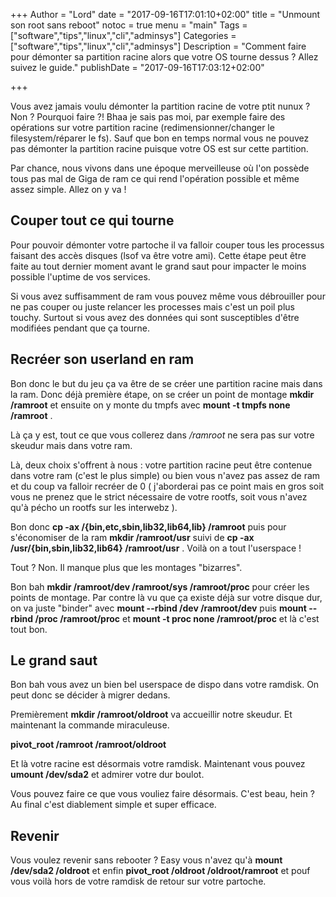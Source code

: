 +++
Author = "Lord"
date = "2017-09-16T17:01:10+02:00"
title = "Unmount son root sans reboot"
notoc = true
menu = "main"
Tags = ["software","tips","linux","cli","adminsys"]
Categories = ["software","tips","linux","cli","adminsys"]
Description = "Comment faire pour démonter sa partition racine alors que votre OS tourne dessus ? Allez suivez le guide."
publishDate = "2017-09-16T17:03:12+02:00"

+++

Vous avez jamais voulu démonter la partition racine de votre ptit nunux ? Non ? Pourquoi faire ?! Bhaa je sais pas moi, par exemple faire des opérations sur votre partition racine (redimensionner/changer le filesystem/réparer le fs). Sauf que bon en temps normal vous ne pouvez pas démonter la partition racine puisque votre OS est sur cette partition. 

Par chance, nous vivons dans une époque merveilleuse où l'on possède tous pas mal de Giga de ram ce qui rend l'opération possible et même assez simple. Allez on y va !

## Couper tout ce qui tourne
Pour pouvoir démonter votre partoche il va falloir couper tous les processus faisant des accès disques (lsof va être votre ami). Cette étape peut être faite au tout dernier moment avant le grand saut pour impacter le moins possible l'uptime de vos services.

Si vous avez suffisamment de ram vous pouvez même vous débrouiller pour ne pas couper ou juste relancer les processes mais c'est un poil plus touchy. Surtout si vous avez des données qui sont susceptibles d'être modifiées pendant que ça tourne.

## Recréer son userland en ram
Bon donc le but du jeu ça va être de se créer une partition racine mais dans la ram. Donc déjà première étape, on se créer un point de montage **mkdir /ramroot** et ensuite on y monte du tmpfs avec **mount -t tmpfs none /ramroot** .

Là ça y est, tout ce que vous collerez dans */ramroot* ne sera pas sur votre skeudur mais dans votre ram.

Là, deux choix s'offrent à nous : votre partition racine peut être contenue dans votre ram (c'est le plus simple) ou bien vous n'avez pas assez de ram et du coup va falloir recréer de 0 ( j'aborderai pas ce point mais en gros soit vous ne prenez que le strict nécessaire de votre rootfs, soit vous n'avez qu'à pécho un rootfs sur les interwebz ).

Bon donc **cp -ax /{bin,etc,sbin,lib32,lib64,lib} /ramroot** puis pour s'économiser de la ram **mkdir /ramroot/usr** suivi de **cp -ax /usr/{bin,sbin,lib32,lib64} /ramroot/usr** . Voilà on a tout l'userspace ! 

Tout ? Non. Il manque plus que les montages "bizarres".

Bon bah **mkdir /ramroot/dev /ramroot/sys /ramroot/proc** pour créer les points de montage. Par contre là vu que ça existe déjà sur votre disque dur,  on va juste "binder" avec **mount --rbind /dev /ramroot/dev** puis **mount --rbind /proc /ramroot/proc** et **mount -t proc none /ramroot/proc** et là c'est tout bon.

## Le grand saut
Bon bah vous avez un bien bel userspace de dispo dans votre ramdisk. On peut donc se décider à migrer dedans.

Premièrement **mkdir /ramroot/oldroot** va accueillir notre skeudur. Et maintenant la commande miraculeuse.

**pivot_root /ramroot /ramroot/oldroot**

Et là votre racine est désormais votre ramdisk. Maintenant vous pouvez **umount /dev/sda2** et admirer votre dur boulot.

Vous pouvez faire ce que vous vouliez faire désormais. C'est beau, hein ? Au final c'est diablement simple et super efficace.

## Revenir
Vous voulez revenir sans rebooter ? Easy vous n'avez qu'à **mount /dev/sda2 /oldroot** et enfin **pivot_root /oldroot /oldroot/ramroot** et pouf vous voilà hors de votre ramdisk de retour sur votre partoche.
